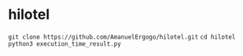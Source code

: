 # hilotel
`git clone https://github.com/AmanuelErgogo/hilotel.git`
`cd hilotel`
`python3 execution_time_result.py`
